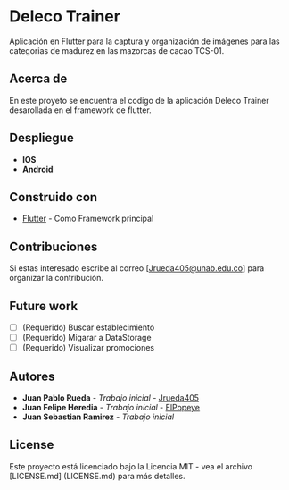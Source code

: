 # Deleco Trainer

Aplicación en Flutter para la captura y organización de imágenes para las categorias de madurez en las mazorcas de cacao TCS-01.


## Acerca de

En este proyeto se encuentra el codigo de la aplicación Deleco Trainer desarollada en el framework de flutter.

## Despliegue

* **IOS**
* **Android**

## Construido con

* [Flutter](https://flutter.dev/) - Como Framework principal


## Contribuciones

Si estas interesado escribe al correo [Jrueda405@unab.edu.co] para organizar la contribución.

## Future work
- [ ] \(Requerido) Buscar establecimiento
- [ ] \(Requerido) Migarar a DataStorage
- [ ] \(Requerido) Visualizar promociones

## Autores

* **Juan Pablo Rueda** - *Trabajo inicial* - [Jrueda405](https://github.com/Jrueda405)
* **Juan Felipe Heredia** - *Trabajo inicial* - [ElPopeye](https://github.com/ElPopeye)
* **Juan Sebastian Ramirez** - *Trabajo inicial*

## License

Este proyecto está licenciado bajo la Licencia MIT - vea el archivo [LICENSE.md] (LICENSE.md) para más detalles.